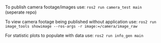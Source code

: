 


To publish camera footage/images use:
`ros2 run camera_test main` (seperate repo)

To view camera footage being published without application use:
`ros2 run image_tools showimage --ros-args -r image:=/camera/image_raw`

For statistic plots to populate with data use:
`ros2 run info_gen main`

